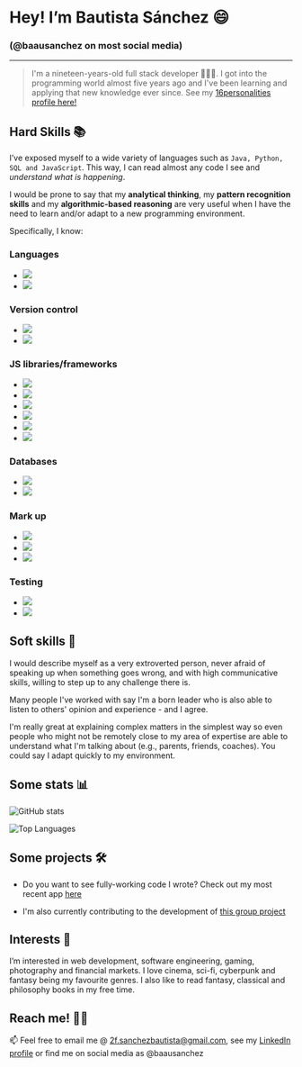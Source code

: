 
#  Hey! I’m Bautista Sánchez 😄

###  (@baausanchez on most social media)

---

> I'm a nineteen-years-old full stack developer 👨🏽‍💻. I got into the programming world almost five years ago and I've been learning and applying that new knowledge ever since. See my [16personalities profile here!](https://www.16personalities.com/profiles/3ede20010c15e)

##  Hard Skills 📚

I’ve exposed myself to a wide variety of languages such as `Java, Python, SQL and JavaScript`. This way, I can read almost any code I see and _understand what is happening_.

I would be prone to say that my **analytical thinking**, my **pattern recognition skills** and my **algorithmic-based reasoning** are very useful when I have the need to learn and/or adapt to a new programming environment.

Specifically, I know:

###  Languages

- ![](https://img.shields.io/badge/-JavaScript-informational?style=flat&logo=JavaScript&logoColor=white&color=2b75ed)
- ![](https://img.shields.io/badge/-TypeScript-informational?style=flat&logo=TypeScript&logoColor=white&color=2b75ed)

###  Version control

- ![](https://img.shields.io/badge/-Git-informational?style=flat&logo=Git&logoColor=white&color=2b75ed)
- ![](https://img.shields.io/badge/-GitHub-informational?style=flat&logo=GitHub&logoColor=white&color=2b75ed)

###  JS libraries/frameworks
- ![](https://img.shields.io/badge/-Express-informational?style=flat&logo=Express&logoColor=white&color=2b75ed)
- ![](https://img.shields.io/badge/-React-informational?style=flat&logo=React&logoColor=white&color=2b75ed)
- ![](https://img.shields.io/badge/-Node-informational?style=flat&logo=Nodedotjs&logoColor=white&color=2b75ed)
- ![](https://img.shields.io/badge/-Redux-informational?style=flat&logo=Redux&logoColor=white&color=2b75ed)
- ![](https://img.shields.io/badge/-Sequelize-informational?style=flat&logo=Sequelize&logoColor=white&color=2b75ed)
- ![](https://img.shields.io/badge/-Webpack-informational?style=flat&logo=Webpack&logoColor=white&color=2b75ed)

###  Databases
- ![](https://img.shields.io/badge/-MongoDB-informational?style=flat&logo=MongoDB&logoColor=white&color=2b75ed)
- ![](https://img.shields.io/badge/-PostgreSQL-informational?style=flat&logo=PostgreSQL&logoColor=white&color=2b75ed)

###  Mark up

- ![](https://img.shields.io/badge/-CSS3-informational?style=flat&logo=CSS3&logoColor=white&color=2b75ed)
- ![](https://img.shields.io/badge/-HTML5-informational?style=flat&logo=HTML5&logoColor=white&color=2b75ed)
- ![](https://img.shields.io/badge/-SCSS-informational?style=flat&logo=SASS&logoColor=white&color=2b75ed)

###  Testing
- ![](https://img.shields.io/badge/-Jest-informational?style=flat&logo=Jest&logoColor=white&color=2b75ed)
- ![](https://img.shields.io/badge/-Mocha-informational?style=flat&logo=Mocha&logoColor=white&color=2b75ed)

##  Soft skills 🥳

I would describe myself as a very extroverted person, never afraid of speaking up when something goes wrong, and with high communicative skills, willing to step up to any challenge there is.

Many people I've worked with say I'm a born leader who is also able to listen to others' opinion and experience - and I agree.

I'm really great at explaining complex matters in the simplest way so even people who might not be remotely close to my area of expertise are able to understand what I'm talking about (e.g., parents, friends, coaches). You could say I adapt quickly to my environment.

##  Some stats 📊

![GitHub stats](https://github-readme-stats.vercel.app/api?username=bautt-s)

![Top Languages](https://github-readme-stats.vercel.app/api/top-langs/?username=bautt-s&layout=compact)

##  Some projects 🛠️

- Do you want to see fully-working code I wrote? Check out my most recent app [here](https://github.com/bautt-s/PI-dogs-henry)

- I'm also currently contributing to the development of [this group project](https://github.com/bautt-s/PF-Henry-Grupo05)

##  Interests 👀

I’m interested in web development, software engineering, gaming, photography and financial markets. I love cinema, sci-fi, cyberpunk and fantasy being my favourite genres. I also like to read fantasy, classical and philosophy books in my free time.

##  Reach me! ✍🏽

📫 Feel free to email me @ 2f.sanchezbautista@gmail.com, see my [LinkedIn profile](https://www.linkedin.com/in/baut-s/) or find me on social media as @baausanchez

